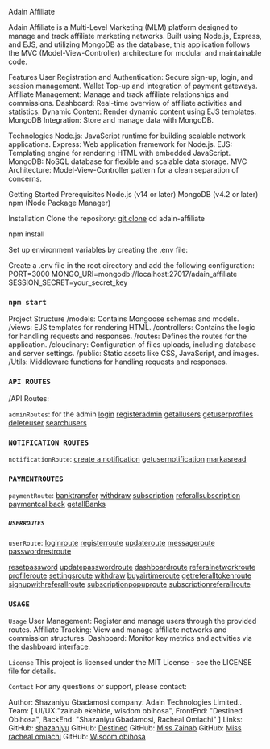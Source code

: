 Adain Affiliate

Adain Affiliate is a Multi-Level Marketing (MLM) platform designed to manage and track affiliate marketing networks. Built using Node.js, Express, and EJS, and utilizing MongoDB as the database, this application follows the MVC (Model-View-Controller) architecture for modular and maintainable code.

Features
User Registration and Authentication: Secure sign-up, login, and session management.
Wallet Top-up and integration of payment gateways.
Affiliate Management: Manage and track affiliate relationships and commissions.
Dashboard: Real-time overview of affiliate activities and statistics.
Dynamic Content: Render dynamic content using EJS templates.
MongoDB Integration: Store and manage data with MongoDB.


Technologies
Node.js: JavaScript runtime for building scalable network applications.
Express: Web application framework for Node.js.
EJS: Templating engine for rendering HTML with embedded JavaScript.
MongoDB: NoSQL database for flexible and scalable data storage.
MVC Architecture: Model-View-Controller pattern for a clean separation of concerns.

Getting Started
Prerequisites
Node.js (v14 or later)
MongoDB (v4.2 or later)
npm (Node Package Manager)


Installation
Clone the repository:  [git clone](https://github.com/yourusername/adain-affiliate.git) cd adain-affiliate

npm install

Set up environment variables by creating the .env file:

Create a .env file in the root directory and add the following configuration:
PORT=3000
MONGO_URI=mongodb://localhost:27017/adain_affiliate
SESSION_SECRET=your_secret_key


### `npm start`

Project Structure
/models: Contains Mongoose schemas and models.
/views: EJS templates for rendering HTML.
/controllers: Contains the logic for handling requests and responses.
/routes: Defines the routes for the application.
/cloudinary: Configuration of files uploads, including database and server settings.
/public: Static assets like CSS, JavaScript, and images.
/Utils: Middleware functions for handling requests and responses.

### `API ROUTES`
/API Routes:

`adminRoutes`: for the admin
[login]('http://localhost:3500/api/admin/login')
[registeradmin]('http://localhost:3500/api/admin/registeradmin')
[getallusers]('http://localhost:3500/api/admin/getall')
[getuserprofiles]('http://localhost:3500/api/admin/getprofile')
[deleteuser]('http://localhost:3500/api/admin/remove/:id/delete')
[searchusers]('http://localhost:3500/api/admin/search')
###

### `NOTIFICATION ROUTES`
`notificationRoute`:
[create a notification]('http://localhost:3500/api/notify/notifications')
[getusernotification]('http://localhost:3500/api/notify/notifications/:userId')
[markasread]('http://localhost:3500/api/notify//notifications/:id/read')
###

### `PAYMENTROUTES`
`paymentRoute`:
[banktransfer]('http://localhost:3500/api/payment/banktransfer')
[withdraw]('http://localhost:3500/api/payment/withdraw')
[subscription]('http://localhost:3500/api/payment/subscription')
[referallsubscription]('http://localhost:3500/api/payment/subscription/referral')
[paymentcallback]('http://localhost:3500/api/payment/payment/callback')
[getallBanks]('http://localhost:3500/api/payment/getAllBanks')
###

##### `USERROUTES`
`userRoute`:
[loginroute]('http://localhost:3500/api/auth/login')
[registerroute]('http://localhost:3500/api/auth/register')
[updateroute]('http://localhost:3500/api/auth/update')
[messageroute]('http://localhost:3500/api/auth/message')
[passwordrestroute]('http://localhost:3500/api/auth/request-password-reset')

[resetpassword]('http://localhost:3500/api/auth/reset-password')
[updatepasswordroute]('http://localhost:3500/api/auth/update-password')
[dashboardroute]('http://localhost:3500/api/auth/dashboard/:userId')
[referalnetworkroute](''http://localhost:3500/api/auth/users/:userId/referred)
[profileroute]('http://localhost:3500/api/auth/users/profile/:userId)
[settingsroute]('http://localhost:3500/api/auth/users/settings-account/:userId')
[withdraw]('http://localhost:3500/api/auth//users/withdraw/:userId')
[buyairtimeroute]('http://localhost:3500/api/auth/buy/:userId')
[getreferalltokenroute]('http://localhost:3500/api/auth/getreferraltoken')
[signupwithreferallroute]('http://localhost:3500/api/auth/signupreferraltoken')
[subscriptionpopuproute]('http://localhost:3500/api/auth/subscriptionpop')
[subscriptionreferallroute]('http://localhost:3500/api/auth/subscriptionreferall')
### `USAGE`

`Usage`
User Management: Register and manage users through the provided routes.
Affiliate Tracking: View and manage affiliate networks and commission structures.
Dashboard: Monitor key metrics and activities via the dashboard interface.


`License`
This project is licensed under the MIT License - see the LICENSE file for details.


`Contact`
For any questions or support, please contact:

Author: Shazaniyu Gbadamosi
company: Adain Technologies Limited..
Team: 
[
    UI/UX:"zainab ekehide, wisdom obihosa",
    FrontEnd: "Destined Obihosa",
    BackEnd: "Shazaniyu Gbadamosi, Racheal Omiachi"
]
Links:
GitHub: [shazaniyu](https://github.com/Shazaniyu55/)
GitHub: [Destined](https://github.com/Shazaniyu55/)
GitHub: [Miss Zainab](https://github.com/Shazaniyu55/)
GitHub: [Miss racheal omiachi](https://github.com/Shazaniyu55/)
GitHub: [Wisdom obihosa](https://github.com/Shazaniyu55/)

